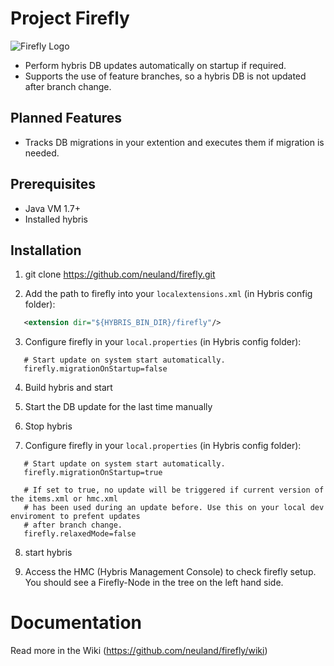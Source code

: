 # Project Firefly

![Firefly Logo](https://raw.githubusercontent.com/neuland/firefly/master/web/webroot/img/logo-bg.png)

* Perform hybris DB updates automatically on startup if required.
* Supports the use of feature branches, so a hybris DB is not updated after branch change.
 
## Planned Features

* Tracks DB migrations in your extention and executes them if migration is needed.

## Prerequisites

* Java VM 1.7+
* Installed hybris

## Installation

1. git clone https://github.com/neuland/firefly.git

2. Add the path to firefly into your `localextensions.xml` (in Hybris config folder):
 ```xml
    <extension dir="${HYBRIS_BIN_DIR}/firefly"/>
 ```
3. Configure firefly in your `local.properties` (in Hybris config folder):
 ```properties
    # Start update on system start automatically.
    firefly.migrationOnStartup=false
 ```

4. Build hybris and start

5. Start the DB update for the last time manually

6. Stop hybris

7. Configure firefly in your `local.properties` (in Hybris config folder):
 ```properties
    # Start update on system start automatically.
    firefly.migrationOnStartup=true
    
    # If set to true, no update will be triggered if current version of the items.xml or hmc.xml 
    # has been used during an update before. Use this on your local dev enviroment to prefent updates 
    # after branch change.
    firefly.relaxedMode=false
 ```

8. start hybris

9. Access the HMC (Hybris Management Console) to check firefly setup. You should see a Firefly-Node in the tree on the left hand side.

# Documentation

Read more in the Wiki (https://github.com/neuland/firefly/wiki) 
